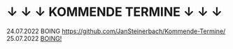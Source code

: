 # ↓ ↓ ↓ KOMMENDE TERMINE ↓ ↓ ↓
24.07.2022 BOING https://github.com/JanSteinerbach/Kommende-Termine/                                           
25.07.2022 [BOING!](https://www.facebook.com/events/633713125016220)
